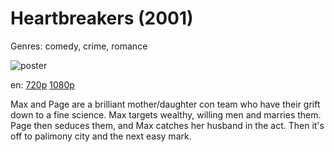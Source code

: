 # Heartbreakers (2001)

Genres: comedy, crime, romance

![poster](http://image.tmdb.org/t/p/w500/bwvec0gRMSpLakcPuxe0RWScNv3.jpg)

en:
  [720p](magnet:?xt=urn:btih:784E0D3A5D080DB2442A29B5F65387D22624F3E3&tr=udp://glotorrents.pw:6969/announce&tr=udp://tracker.opentrackr.org:1337/announce&tr=udp://torrent.gresille.org:80/announce&tr=udp://tracker.openbittorrent.com:80&tr=udp://tracker.coppersurfer.tk:6969&tr=udp://tracker.leechers-paradise.org:6969&tr=udp://p4p.arenabg.ch:1337&tr=udp://tracker.internetwarriors.net:1337)
  [1080p](magnet:?xt=urn:btih:A238D1062CCBE5875C200C84420D9B06D0AA6B9C&tr=udp://glotorrents.pw:6969/announce&tr=udp://tracker.opentrackr.org:1337/announce&tr=udp://torrent.gresille.org:80/announce&tr=udp://tracker.openbittorrent.com:80&tr=udp://tracker.coppersurfer.tk:6969&tr=udp://tracker.leechers-paradise.org:6969&tr=udp://p4p.arenabg.ch:1337&tr=udp://tracker.internetwarriors.net:1337)
  


Max and Page are a brilliant mother/daughter con team who have their grift down to a fine science. Max targets wealthy, willing men and marries them. Page then seduces them, and Max catches her husband in the act. Then it's off to palimony city and the next easy mark.
